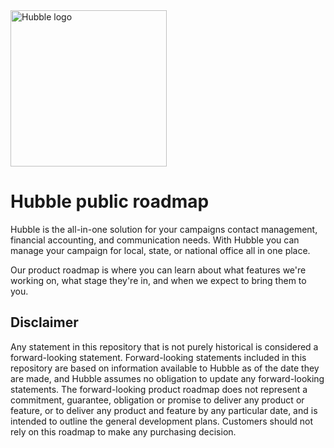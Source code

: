 <img src="https://assets.hubble.vote/rebrand/mono-dark/logo-title.png" width="250px" alt="Hubble logo" />

# Hubble public roadmap

Hubble is the all-in-one solution for your campaigns contact management, financial accounting, and communication needs. With Hubble you can manage your campaign for local, state, or national office all in one place.

Our product roadmap is where you can learn about what features we're working on, what stage they're in, and when we expect to bring them to you.

## Disclaimer

Any statement in this repository that is not purely historical is considered a forward-looking statement. Forward-looking statements included in this repository are based on information available to Hubble as of the date they are made, and Hubble assumes no obligation to update any forward-looking statements. The forward-looking product roadmap does not represent a commitment, guarantee, obligation or promise to deliver any product or feature, or to deliver any product and feature by any particular date, and is intended to outline the general development plans. Customers should not rely on this roadmap to make any purchasing decision.
